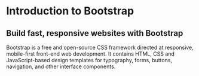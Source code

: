 # Introduction to Bootstrap
## Build fast, responsive websites with Bootstrap

Bootstrap is a free and open-source CSS framework directed at responsive, mobile-first front-end web development. It contains HTML, CSS and JavaScript-based design templates for typography, forms, buttons, navigation, and other interface components.
